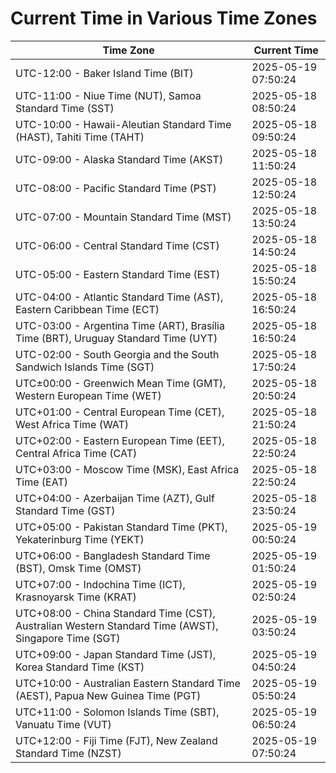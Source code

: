 # Current Time in Various Time Zones

| Time Zone | Current Time |
|-----------|--------------|
| UTC-12:00 - Baker Island Time (BIT) | 2025-05-19 07:50:24 |
| UTC-11:00 - Niue Time (NUT), Samoa Standard Time (SST) | 2025-05-18 08:50:24 |
| UTC-10:00 - Hawaii-Aleutian Standard Time (HAST), Tahiti Time (TAHT) | 2025-05-18 09:50:24 |
| UTC-09:00 - Alaska Standard Time (AKST) | 2025-05-18 11:50:24 |
| UTC-08:00 - Pacific Standard Time (PST) | 2025-05-18 12:50:24 |
| UTC-07:00 - Mountain Standard Time (MST) | 2025-05-18 13:50:24 |
| UTC-06:00 - Central Standard Time (CST) | 2025-05-18 14:50:24 |
| UTC-05:00 - Eastern Standard Time (EST) | 2025-05-18 15:50:24 |
| UTC-04:00 - Atlantic Standard Time (AST), Eastern Caribbean Time (ECT) | 2025-05-18 16:50:24 |
| UTC-03:00 - Argentina Time (ART), Brasília Time (BRT), Uruguay Standard Time (UYT) | 2025-05-18 16:50:24 |
| UTC-02:00 - South Georgia and the South Sandwich Islands Time (SGT) | 2025-05-18 17:50:24 |
| UTC±00:00 - Greenwich Mean Time (GMT), Western European Time (WET) | 2025-05-18 20:50:24 |
| UTC+01:00 - Central European Time (CET), West Africa Time (WAT) | 2025-05-18 21:50:24 |
| UTC+02:00 - Eastern European Time (EET), Central Africa Time (CAT) | 2025-05-18 22:50:24 |
| UTC+03:00 - Moscow Time (MSK), East Africa Time (EAT) | 2025-05-18 22:50:24 |
| UTC+04:00 - Azerbaijan Time (AZT), Gulf Standard Time (GST) | 2025-05-18 23:50:24 |
| UTC+05:00 - Pakistan Standard Time (PKT), Yekaterinburg Time (YEKT) | 2025-05-19 00:50:24 |
| UTC+06:00 - Bangladesh Standard Time (BST), Omsk Time (OMST) | 2025-05-19 01:50:24 |
| UTC+07:00 - Indochina Time (ICT), Krasnoyarsk Time (KRAT) | 2025-05-19 02:50:24 |
| UTC+08:00 - China Standard Time (CST), Australian Western Standard Time (AWST), Singapore Time (SGT) | 2025-05-19 03:50:24 |
| UTC+09:00 - Japan Standard Time (JST), Korea Standard Time (KST) | 2025-05-19 04:50:24 |
| UTC+10:00 - Australian Eastern Standard Time (AEST), Papua New Guinea Time (PGT) | 2025-05-19 05:50:24 |
| UTC+11:00 - Solomon Islands Time (SBT), Vanuatu Time (VUT) | 2025-05-19 06:50:24 |
| UTC+12:00 - Fiji Time (FJT), New Zealand Standard Time (NZST) | 2025-05-19 07:50:24 |
